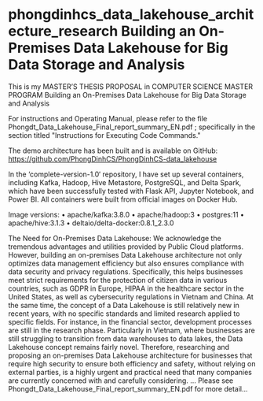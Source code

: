 # phongdinhcs_data_lakehouse_architecture_research Building an On-Premises Data Lakehouse for Big Data Storage and Analysis
This is my MASTER’S THESIS PROPOSAL in COMPUTER SCIENCE MASTER PROGRAM
Building an On-Premises Data Lakehouse for Big Data Storage and Analysis

For instructions and Operating Manual, please refer to the file Phongdt_Data_Lakehouse_Final_report_summary_EN.pdf ;
specifically in the section titled "Instructions for Executing Code Commands."

The demo architecture has been built and is available on GitHub:
https://github.com/PhongDinhCS/PhongDinhCS-data_lakehouse

In the ‘complete-version-1.0‘ repository, I have set up several containers, including Kafka, Hadoop,
Hive Metastore, PostgreSQL, and Delta Spark, which have been successfully tested with Flask API,
Jupyter Notebook, and Power BI. All containers were built from official images on Docker Hub.

Image versions:
• apache/kafka:3.8.0
• apache/hadoop:3
• postgres:11
• apache/hive:3.1.3
• deltaio/delta-docker:0.8.1_2.3.0

The Need for On-Premises Data Lakehouse:
We acknowledge the tremendous advantages and utilities provided by Public Cloud platforms.
However, building an on-premises Data Lakehouse architecture not only optimizes data management
efficiency but also ensures compliance with data security and privacy regulations. Specifically, this helps
businesses meet strict requirements for the protection of citizen data in various countries, such as GDPR
in Europe, HIPAA in the healthcare sector in the United States, as well as cybersecurity regulations in
Vietnam and China.
At the same time, the concept of a Data Lakehouse is still relatively new in recent years, with no
specific standards and limited research applied to specific fields. For instance, in the financial sector,
development processes are still in the research phase. Particularly in Vietnam, where businesses are still
struggling to transition from data warehouses to data lakes, the Data Lakehouse concept remains fairly
novel.
Therefore, researching and proposing an on-premises Data Lakehouse architecture for businesses
that require high security to ensure both efficiency and safety, without relying on external parties, is a
highly urgent and practical need that many companies are currently concerned with and carefully considering.
... Please see Phongdt_Data_Lakehouse_Final_report_summary_EN.pdf for more detail...
